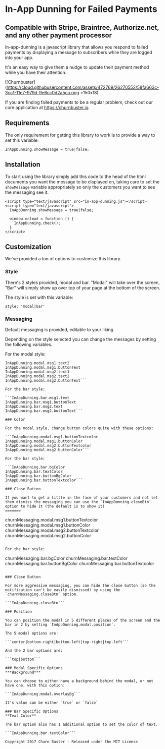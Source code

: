 # In-App Dunning for Failed Payments
## Compatible with Stripe, Braintree, Authorize.net, and any other payment processor

In-app-dunning is a javascript library that allows you respond to failed payments by displaying a message to subscribers while they are logged into your app.

It's an easy way to give them a nudge to update their payment method while you have their attention.

![Churnbuster](https://cloud.githubusercontent.com/assets/472769/26270552/58fa663c-3cc1-11e7-979d-9e6cc0d2a5ca.png =150x18)

If you are finding failed payments to be a regular problem, check out our core application at https://churnbuster.io.


## Requirements

The only requirement for getting this library to work is to provide a way to set this variable:

```InAppDunning.showMessage = true|false;```

## Installation

To start using the library simply add this code to the head of the html documents you want the message to be displayed on, taking care to set the `showMessage` variable appropriately so only the customers you want to see the messaging see it.
```
<script type="text/javascript" src="in-app-dunning.js"></script>
<script type="text/javascript">
  InAppDunning.showMessage = true|false;

  window.onload = function () {
    InAppDunning.check();
  }
</script>
```

## Customization

We've provided a ton of options to customize this library.

### Style

There's 2 styles provided, modal and bar. "Modal" will take over the screen, "Bar" will simply show up over top of your page at the bottom of the screen.

The style is set with this variable:

```style: 'modal|bar'```

### Messaging

Default messaging is provided, editable to your liking.

Depending on the style selected you can change the messages by setting the following variables.

For the modal style:

```InAppDunning.modal.msg1.text1
InAppDunning.modal.msg1.text2
InAppDunning.modal.msg1.buttonText
InAppDunning.modal.msg2.text1
InAppDunning.modal.msg2.text2
InAppDunning.modal.msg2.buttonText```

For the bar style:

```InAppDunning.bar.msg1.text
InAppDunning.bar.msg1.buttonText
InAppDunning.bar.msg2.text
InAppDunning.bar.msg2.buttonText```

### Color

For the modal style, change button colors quite with these options:

```InAppDunning.modal.msg1.buttonTextcolor
InAppDunning.modal.msg1.buttonColor
InAppDunning.modal.msg2.buttonTextcolor
InAppDunning.modal.msg2.buttonColor```

For the bar style:

```InAppDunning.bar.bgColor
InAppDunning.bar.textColor
InAppDunning.bar.buttonBgColor
InAppDunning.bar.buttonTextcolor```

### Close Button

If you want to get a little in the face of your customers and not let them dismiss the messaging you can use the `InAppDunning.closeBtn` option to hide it (the default is to show it)
=======
```
churnMessaging.modal.msg1.buttonTextcolor
churnMessaging.modal.msg1.buttonColor
churnMessaging.modal.msg2.buttonTextcolor
churnMessaging.modal.msg2.buttonColor
```

For the bar style:

```
churnMessaging.bar.bgColor
churnMessaging.bar.textColor
churnMessaging.bar.buttonBgColor
churnMessaging.bar.buttonTextcolor
```

### Close Button

For more aggressive messaging, you can hide the close button (so the notification can't be easily dismissed) by using the `churnMessaging.closeBtn` option.

```InAppDunning.closeBtn```

### Position

You can position the modal in 5 different places of the screen and the bar in 2 by setting `InAppDunning.modal.position`.

The 5 modal options are:

```center|bottom-right|bottom-left|top-right|top-left```

And the 2 bar options are:

```top|bottom```

### Modal Specific Options
***Background***

You can choose to either have a background behind the modal, or not have one, with this option:

```InAppDunning.modal.overlayBg```

It's value can be either `true` or `false`

### Bar Specific Options
**Text Color**

The bar option also has 1 additional option to set the color of text.

```InAppDunning.bar.textColor```

Copyright 2017 Churn Buster - Released under the MIT License
